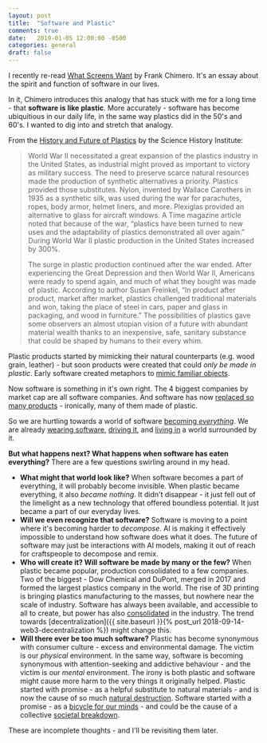 ```yaml
---
layout: post
title:  "Software and Plastic"
comments: true
date:   2019-01-05 12:00:00 -0500
categories: general
draft: false
---
```


I recently re-read [What Screens Want](https://frankchimero.com/writing/what-screens-want/) by Frank Chimero. It's an essay about the spirit and function of software in our lives.

In it, Chimero introduces this analogy that has stuck with me for a long time - that **software is like plastic**. More accurately - software has become ubiquitious in our daily life, in the same way plastics did in the 50's and 60's. I wanted to dig into and stretch that analogy. 

From the [History and Future of Plastics](https://www.sciencehistory.org/the-history-and-future-of-plastics) by the Science History Institute:

> World War II necessitated a great expansion of the plastics industry in the United States, as industrial might proved as important to victory as military success. The need to preserve scarce natural resources made the production of synthetic alternatives a priority. Plastics provided those substitutes. Nylon, invented by Wallace Carothers in 1935 as a synthetic silk, was used during the war for parachutes, ropes, body armor, helmet liners, and more. Plexiglas provided an alternative to glass for aircraft windows. A Time magazine article noted that because of the war, “plastics have been turned to new uses and the adaptability of plastics demonstrated all over again.” During World War II plastic production in the United States increased by 300%.
>
> The surge in plastic production continued after the war ended. After experiencing the Great Depression and then World War II, Americans were ready to spend again, and much of what they bought was made of plastic. According to author Susan Freinkel, “In product after product, market after market, plastics challenged traditional materials and won, taking the place of steel in cars, paper and glass in packaging, and wood in furniture.” The possibilities of plastics gave some observers an almost utopian vision of a future with abundant material wealth thanks to an inexpensive, safe, sanitary substance that could be shaped by humans to their every whim.

Plastic products started by mimicking their natural counterparts (e.g. wood grain, leather) - but soon products were created that could _only be made in plastic_. Early software created metaphors to [mimic familiar objects](http://kare.com/apple-icons/). 

Now software is something in it's own right. The 4 biggest companies by market cap are all software companies. And software has now [replaced so many products](https://www.cnbc.com/2017/06/29/everything-the-iphone-has-destroyed-in-the-last-10-years.html) - ironically, many of them made of plastic.

So we are hurtling towards a world of software [becoming _everything_](https://a16z.com/2011/08/20/why-software-is-eating-the-world/). We are already [wearing software](https://www.bynorth.com/), [driving it](http://www.tesla.com), and [living in](https://www.amazon.com/smart-home-devices/b?ie=UTF8&node=6563140011) a world surrounded by it.

**But what happens next? What happens when software has eaten everything?** There are a few questions swirling around in my head.

* **What might that world look like?** When software becomes a part of everything, it will probably become invisible. When plastic became everything, it also _became nothing_. It didn't disappear - it just fell out of the limelight as a new technology that offered boundless potential. It just became a part of our everyday lives. 
* **Will we even recognize that software?** Software is moving to a point where it's becoming harder to _decompose_. AI is making it effectively impossible to understand how software does what it does. The future of software may just be interactions with AI models, making it out of reach for craftspeople to decompose and remix.
* **Who will create it? Will software be made by many or the few?** When plastic became popular, production consolidated to a few companies. Two of the biggest - Dow Chemical and DuPont, merged in 2017 and formed the largest plastics company in the world. The rise of 3D printing is bringing plastics manufacturing to the masses, but nowhere near the scale of industry. Software has always been available, and accessible to all to create, but power has also [consolidated](https://www.investopedia.com/terms/f/fang-stocks-fb-amzn.asp) in the industry. The trend towards [decentralization]({{ site.baseurl }}{% post_url 2018-09-14-web3-decentralization %}) might change this.
* **Will there ever be too much software?** Plastic has become synonymous with consumer culture - excess and environmental damage. The victim is our _physical_ environment. In the same way, software is becoming synonymous with attention-seeking and addictive behaviour - and the victim is our _mental_ environment. The irony is both plastic and software might cause more harm to the very things it originally helped. Plastic started with promise - as a helpful substitute to natural materials - and is now the cause of so much [natural destruction](https://en.wikipedia.org/wiki/Great_Pacific_garbage_patch). Software started with a promise - as a [bicycle for our minds](https://www.youtube.com/watch?v=ob_GX50Za6cs) - and could be the cause of a collective [societal breakdown](https://futurism.com/former-facebook-vp-social-media-destroying-society-hes-right).

These are incomplete thoughts - and I'll be revisiting them later.
